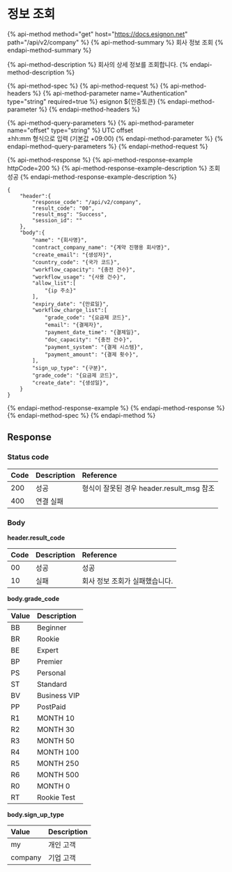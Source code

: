 # 정보 조회

{% api-method method="get" host="https://docs.esignon.net" path="/api/v2/company" %}
{% api-method-summary %}
회사 정보 조회 
{% endapi-method-summary %}

{% api-method-description %}
회사의 상세 정보를 조회합니다.
{% endapi-method-description %}

{% api-method-spec %}
{% api-method-request %}
{% api-method-headers %}
{% api-method-parameter name="Authentication" type="string" required=true %}
esignon ${인증토큰}
{% endapi-method-parameter %}
{% endapi-method-headers %}

{% api-method-query-parameters %}
{% api-method-parameter name="offset" type="string" %}
UTC offset  
±hh:mm 형식으로 입력 \(기본값 +09:00\)
{% endapi-method-parameter %}
{% endapi-method-query-parameters %}
{% endapi-method-request %}

{% api-method-response %}
{% api-method-response-example httpCode=200 %}
{% api-method-response-example-description %}
조회 성공
{% endapi-method-response-example-description %}

```
{
    "header":{
        "response_code": "/api/v2/company",
        "result_code": "00",
        "result_msg": "Success",
        "session_id": ""
    },
    "body":{
        "name": "{회사명}",
        "contract_company_name": "{계약 진행용 회사명}",
        "create_email": "{생성자}",
        "country_code": "{국가 코드}",
        "workflow_capacity": "{충전 건수}",
        "workflow_usage": "{사용 건수}",
        "allow_list":[
            "{ip 주소}"
        ],
        "expiry_date": "{만료일}",
        "workflow_charge_list":[
            "grade_code": "{요금제 코드}",
            "email": "{결제자}",
            "payment_date_time": "{결제일}",
            "doc_capacity": "{충전 건수}",
            "payment_system": "{결제 시스템}",
            "payment_amount": "{결제 횟수}",
        ],
        "sign_up_type": "{구분}",
        "grade_code": "{요금제 코드}",
        "create_date": "{생성일}",
    }
}
```
{% endapi-method-response-example %}
{% endapi-method-response %}
{% endapi-method-spec %}
{% endapi-method %}

## Response

### **Status code**

| Code | Description | Reference |
| :--- | :--- | :--- |
| 200 | 성공 | 형식이 잘못된 경우 header.result\_msg 참조 |
| 400 | 연결 실패 |  |

### Body

**header.result\_code**

| Code | Description | Reference |
| :--- | :--- | :--- |
| 00 | 성공 | 성공 |
| 10 | 실패 | 회사 정보 조회가 실패했습니다. |

**body.grade\_code**

| Value | Description |
| :--- | :--- |
| BB | Beginner |
| BR | Rookie |
| BE | Expert |
| BP | Premier |
| PS | Personal |
| ST | Standard |
| BV | Business VIP |
| PP | PostPaid |
| R1 | MONTH 10 |
| R2 | MONTH 30 |
| R3 | MONTH 50 |
| R4 | MONTH 100 |
| R5 | MONTH 250 |
| R6 | MONTH 500 |
| R0 | MONTH 0 |
| RT | Rookie Test |

**body.sign\_up\_type**

| Value | Description |
| :--- | :--- |
| my | 개인 고객 |
| company | 기업 고객 |

